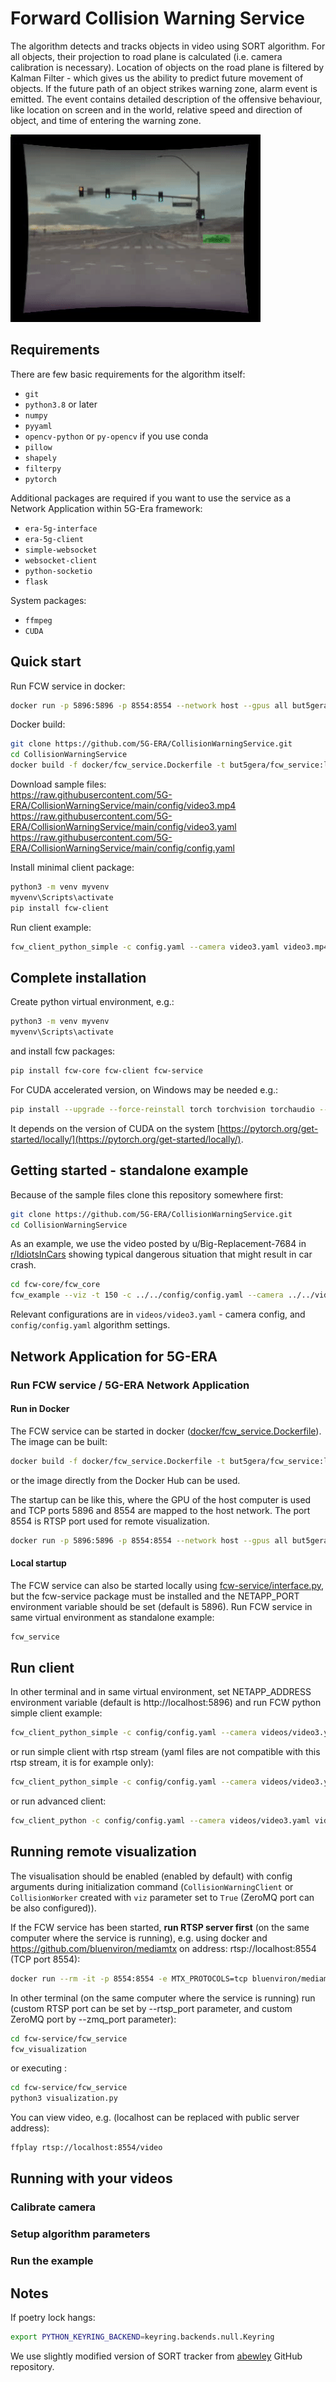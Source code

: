 # Forward Collision Warning Service

The algorithm detects and tracks objects in video using SORT algorithm. For all objects, their projection to road 
plane is calculated (i.e. camera calibration is necessary). Location of objects on the road plane is filtered by 
Kalman Filter - which gives us the ability to predict future movement of objects. If the future path of an object 
strikes warning zone, alarm event is emitted. The event contains detailed description of the offensive behaviour, like 
location on screen and in the world, relative speed and direction of object, and time of entering the warning zone.

![Example](/data/example.gif)

## Requirements

There are few basic requirements for the algorithm itself:
* `git`
* `python3.8` or later
* `numpy`
* `pyyaml`
* `opencv-python` or  `py-opencv` if you use conda
* `pillow`
* `shapely`
* `filterpy`
* `pytorch`

Additional packages are required if you want to use the service as a Network Application within 5G-Era framework:
* `era-5g-interface`
* `era-5g-client`
* `simple-websocket`
* `websocket-client`
* `python-socketio`
* `flask`

System packages:
* `ffmpeg`
* `CUDA`

## Quick start

Run FCW service in docker:
```bash
docker run -p 5896:5896 -p 8554:8554 --network host --gpus all but5gera/fcw_service:latest 
```
Docker build:
```bash
git clone https://github.com/5G-ERA/CollisionWarningService.git
cd CollisionWarningService 
docker build -f docker/fcw_service.Dockerfile -t but5gera/fcw_service:latest .
```
Download sample files:\
https://raw.githubusercontent.com/5G-ERA/CollisionWarningService/main/config/video3.mp4 \
https://raw.githubusercontent.com/5G-ERA/CollisionWarningService/main/config/video3.yaml \
https://raw.githubusercontent.com/5G-ERA/CollisionWarningService/main/config/config.yaml 

Install minimal client package:
```bash
python3 -m venv myvenv
myvenv\Scripts\activate
pip install fcw-client
```
Run client example:
```bash
fcw_client_python_simple -c config.yaml --camera video3.yaml video3.mp4
```

## Complete installation

Create python virtual environment, e.g.:
```bash
python3 -m venv myvenv
myvenv\Scripts\activate
```
and install fcw packages:
```bash
pip install fcw-core fcw-client fcw-service
```

For CUDA accelerated version, on Windows may be needed e.g.:
```bash
pip install --upgrade --force-reinstall torch torchvision torchaudio --extra-index-url https://download.pytorch.org/whl/cu123
```
It depends on the version of CUDA on the system [https://pytorch.org/get-started/locally/](https://pytorch.org/get-started/locally/).

## Getting started - standalone example

Because of the sample files clone this repository somewhere first:

```bash
git clone https://github.com/5G-ERA/CollisionWarningService.git
cd CollisionWarningService
```

As an example, we use the video posted by u/Big-Replacement-7684 in 
[r/IdiotsInCars](https://www.reddit.com/r/IdiotsInCars/comments/10vfg5d/if_you_arent_going_to_yield_to_oncoming_traffic) 
showing typical dangerous situation that might result in car crash.

```bash
cd fcw-core/fcw_core
fcw_example --viz -t 150 -c ../../config/config.yaml --camera ../../videos/video3.yaml ../../videos/video3.mp4
```
Relevant configurations are in `videos/video3.yaml` - camera config, and `config/config.yaml` algorithm settings.

## Network Application for 5G-ERA

### Run FCW service / 5G-ERA Network Application

#### Run in Docker

The FCW service can be started in docker ([docker/fcw_service.Dockerfile](docker/fcw_service.Dockerfile)).
The image can be built:
```bash
docker build -f docker/fcw_service.Dockerfile -t but5gera/fcw_service:latest . 
```
or the image directly from the Docker Hub can be used.
 
The startup can be like this, where the GPU of the host computer is used and 
TCP ports 5896 and 8554 are mapped to the host network.
The port 8554 is RTSP port used for remote visualization.

```bash
docker run -p 5896:5896 -p 8554:8554 --network host --gpus all but5gera/fcw_service:latest 
```

#### Local startup

The FCW service can also be started locally using [fcw-service/interface.py](fcw/service/interface.py), 
but the fcw-service package must be installed and the NETAPP_PORT environment 
variable should be set (default is 5896).
Run FCW service in same virtual environment as standalone example:

```bash
fcw_service
```

## Run client

In other terminal and in same virtual environment, set NETAPP_ADDRESS environment 
variable (default is http://localhost:5896) and run FCW python simple client example:

```bash
fcw_client_python_simple -c config/config.yaml --camera videos/video3.yaml videos/video3.mp4
```

or run simple client with rtsp stream (yaml files are not compatible with this rtsp stream, it is for example only):

```bash
fcw_client_python_simple -c config/config.yaml --camera videos/video3.yaml rtsp://root:upgm_c4m3r4@upgm-ipkam5.fit.vutbr.cz/axis-media/media.amp
```

or run advanced client:

```bash
fcw_client_python -c config/config.yaml --camera videos/video3.yaml videos/video3.mp4
```

## Running remote visualization

The visualisation should be enabled (enabled by default) with config arguments during initialization command 
(`CollisionWarningClient` or `CollisionWorker` created with `viz` parameter set to `True` (ZeroMQ port can be also 
configured)).

If the FCW service has been started, **run RTSP server first** (on the same computer where the service is running), 
e.g. using docker and https://github.com/bluenviron/mediamtx on address: rtsp://localhost:8554 (TCP port 8554):

```bash
docker run --rm -it -p 8554:8554 -e MTX_PROTOCOLS=tcp bluenviron/mediamtx:latest-ffmpeg
```

In other terminal (on the same computer where the service is running) run 
(custom RTSP port can be set by --rtsp_port parameter, and custom ZeroMQ port by --zmq_port parameter):

```bash
cd fcw-service/fcw_service
fcw_visualization
```

or executing :
```bash
cd fcw-service/fcw_service
python3 visualization.py
```

You can view video, e.g. (localhost can be replaced with public server address):

```bash
ffplay rtsp://localhost:8554/video
```

## Running with your videos

### Calibrate camera

### Setup algorithm parameters

### Run the example

## Notes

If poetry lock hangs:
```bash
export PYTHON_KEYRING_BACKEND=keyring.backends.null.Keyring
```

We use slightly modified version of SORT tracker from [abewley](https://github.com/abewley/sort) GitHub repository.

